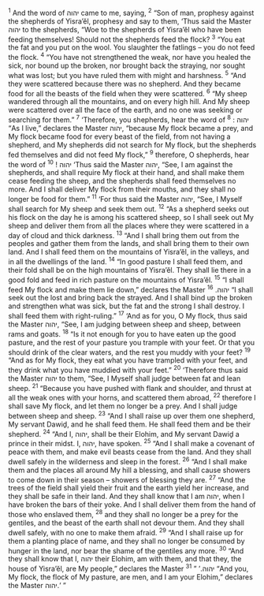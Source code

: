 <sup>1</sup> And the word of יהוה came to me, saying,
<sup>2</sup> “Son of man, prophesy against the shepherds of Yisra’ĕl, prophesy and say to them, ‘Thus said the Master יהוה to the shepherds, “Woe to the shepherds of Yisra’ĕl who have been feeding themselves! Should not the shepherds feed the flock?
<sup>3</sup> “You eat the fat and you put on the wool. You slaughter the fatlings – you do not feed the flock.
<sup>4</sup> “You have not strengthened the weak, nor have you healed the sick, nor bound up the broken, nor brought back the straying, nor sought what was lost; but you have ruled them with might and harshness.
<sup>5</sup> “And they were scattered because there was no shepherd. And they became food for all the beasts of the field when they were scattered.
<sup>6</sup> “My sheep wandered through all the mountains, and on every high hill. And My sheep were scattered over all the face of the earth, and no one was seeking or searching for them.”
<sup>7</sup> ‘Therefore, you shepherds, hear the word of יהוה :
<sup>8</sup> “As I live,” declares the Master יהוה, “because My flock became a prey, and My flock became food for every beast of the field, from not having a shepherd, and My shepherds did not search for My flock, but the shepherds fed themselves and did not feed My flock,”
<sup>9</sup> therefore, O shepherds, hear the word of יהוה !
<sup>10</sup> ‘Thus said the Master יהוה, “See, I am against the shepherds, and shall require My flock at their hand, and shall make them cease feeding the sheep, and the shepherds shall feed themselves no more. And I shall deliver My flock from their mouths, and they shall no longer be food for them.”
<sup>11</sup> ‘For thus said the Master יהוה, “See, I Myself shall search for My sheep and seek them out.
<sup>12</sup> “As a shepherd seeks out his flock on the day he is among his scattered sheep, so I shall seek out My sheep and deliver them from all the places where they were scattered in a day of cloud and thick darkness.
<sup>13</sup> “And I shall bring them out from the peoples and gather them from the lands, and shall bring them to their own land. And I shall feed them on the mountains of Yisra’ĕl, in the valleys, and in all the dwellings of the land.
<sup>14</sup> “In good pasture I shall feed them, and their fold shall be on the high mountains of Yisra’ĕl. They shall lie there in a good fold and feed in rich pasture on the mountains of Yisra’ĕl.
<sup>15</sup> “I shall feed My flock and make them lie down,” declares the Master יהוה.
<sup>16</sup> “I shall seek out the lost and bring back the strayed. And I shall bind up the broken and strengthen what was sick, but the fat and the strong I shall destroy. I shall feed them with right-ruling.”
<sup>17</sup> ‘And as for you, O My flock, thus said the Master יהוה, “See, I am judging between sheep and sheep, between rams and goats.
<sup>18</sup> “Is it not enough for you to have eaten up the good pasture, and the rest of your pasture you trample with your feet. Or that you should drink of the clear waters, and the rest you muddy with your feet?
<sup>19</sup> “And as for My flock, they eat what you have trampled with your feet, and they drink what you have muddied with your feet.”
<sup>20</sup> ‘Therefore thus said the Master יהוה to them, “See, I Myself shall judge between fat and lean sheep.
<sup>21</sup> “Because you have pushed with flank and shoulder, and thrust at all the weak ones with your horns, and scattered them abroad,
<sup>22</sup> therefore I shall save My flock, and let them no longer be a prey. And I shall judge between sheep and sheep.
<sup>23</sup> “And I shall raise up over them one shepherd, My servant Dawiḏ, and he shall feed them. He shall feed them and be their shepherd.
<sup>24</sup> “And I, יהוה, shall be their Elohim, and My servant Dawiḏ a prince in their midst. I, יהוה, have spoken.
<sup>25</sup> “And I shall make a covenant of peace with them, and make evil beasts cease from the land. And they shall dwell safely in the wilderness and sleep in the forest.
<sup>26</sup> “And I shall make them and the places all around My hill a blessing, and shall cause showers to come down in their season – showers of blessing they are.
<sup>27</sup> “And the trees of the field shall yield their fruit and the earth yield her increase, and they shall be safe in their land. And they shall know that I am יהוה, when I have broken the bars of their yoke. And I shall deliver them from the hand of those who enslaved them,
<sup>28</sup> and they shall no longer be a prey for the gentiles, and the beast of the earth shall not devour them. And they shall dwell safely, with no one to make them afraid.
<sup>29</sup> “And I shall raise up for them a planting place of name, and they shall no longer be consumed by hunger in the land, nor bear the shame of the gentiles any more.
<sup>30</sup> “And they shall know that I, יהוה their Elohim, am with them, and that they, the house of Yisra’ĕl, are My people,” declares the Master יהוה.’ ”
<sup>31</sup> “And you, My flock, the flock of My pasture, are men, and I am your Elohim,” declares the Master יהוה.’ ”
